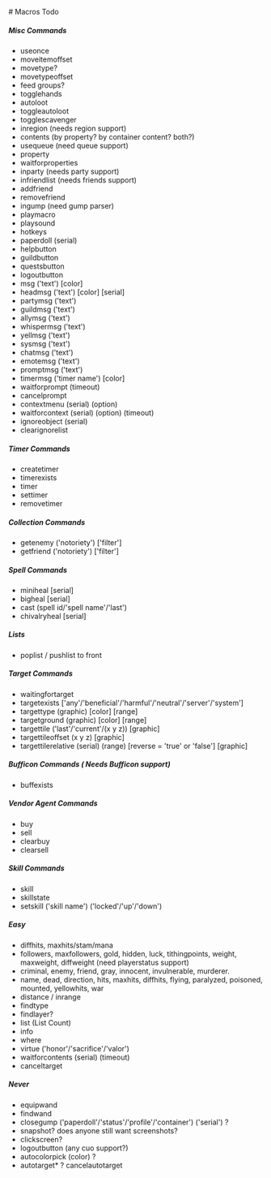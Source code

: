 ﻿﻿﻿﻿﻿﻿﻿﻿﻿﻿﻿﻿﻿﻿﻿﻿﻿﻿﻿﻿﻿﻿﻿﻿﻿﻿﻿﻿﻿﻿# Macros Todo##### Misc Commands- useonce- moveitemoffset- movetype?- movetypeoffset- feed groups?- togglehands- autoloot- toggleautoloot- togglescavenger- inregion (needs region support)- contents (by property? by container content? both?)- usequeue (need queue support)- property- waitforproperties- inparty (needs party support)- infriendlist (needs friends support)- addfriend- removefriend- ingump (need gump parser)- playmacro- playsound- hotkeys- paperdoll (serial)- helpbutton- guildbutton- questsbutton- logoutbutton- msg ('text') [color]- headmsg ('text') [color] [serial]- partymsg ('text')- guildmsg ('text')- allymsg ('text')- whispermsg ('text')- yellmsg ('text')- sysmsg ('text')- chatmsg ('text')- emotemsg ('text')- promptmsg ('text')- timermsg ('timer name') [color]- waitforprompt (timeout)- cancelprompt- contextmenu (serial) (option)- waitforcontext (serial) (option) (timeout)- ignoreobject (serial)- clearignorelist##### Timer Commands- createtimer- timerexists- timer- settimer- removetimer##### Collection Commands- getenemy ('notoriety') ['filter']- getfriend ('notoriety') ['filter']##### Spell Commands- miniheal [serial]- bigheal [serial]- cast (spell id/'spell name'/'last')- chivalryheal [serial]##### Lists- poplist / pushlist to front##### Target Commands- waitingfortarget- targetexists ['any'/'beneficial'/'harmful'/'neutral'/'server'/'system']- targettype (graphic) [color] [range]- targetground (graphic) [color] [range]- targettile ('last'/'current'/(x y z)) [graphic]- targettileoffset (x y z) [graphic]- targettilerelative (serial) (range) [reverse = 'true' or 'false'] [graphic]##### Bufficon Commands ( Needs Bufficon support)- buffexists##### Vendor Agent Commands- buy- sell- clearbuy- clearsell##### Skill Commands- skill- skillstate- setskill ('skill name') ('locked'/'up'/'down')##### Easy- diffhits, maxhits/stam/mana- followers, maxfollowers, gold, hidden, luck, tithingpoints, weight, maxweight, diffweight (need playerstatus support)- criminal, enemy, friend, gray, innocent, invulnerable, murderer.- name, dead, direction, hits, maxhits, diffhits, flying, paralyzed, poisoned, mounted, yellowhits, war- distance / inrange- findtype- findlayer?- list (List Count)- info- where- virtue ('honor'/'sacrifice'/'valor')- waitforcontents (serial) (timeout)- canceltarget##### Never- equipwand- findwand- closegump ('paperdoll'/'status'/'profile'/'container') ('serial') ?- snapshot? does anyone still want screenshots?- clickscreen?- logoutbutton (any cuo support?)- autocolorpick (color) ?- autotarget* ? cancelautotarget